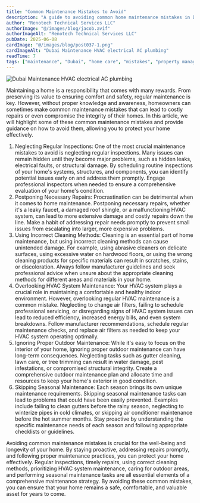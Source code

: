 ```yaml
---
title: "Common Maintenance Mistakes to Avoid"
description: "A guide to avoiding common home maintenance mistakes in Dubai, with tips for inspections, repairs, cleaning, and seasonal care."
author: "Renotech Technical Services LLC"
authorImage: "@/images/blog/jacob.avif"
authorImageAlt: "Renotech Technical Services LLC"
pubDate: 2025-06-08
cardImage: "@/images/blog/post037-1.png"
cardImageAlt: "Dubai Maintenance HVAC electrical AC plumbing"
readTime: 7
tags: ["maintenance", "Dubai", "home care", "mistakes", "property management"]
---
```


![Dubai Maintenance HVAC electrical AC plumbing](@/images/blog/post037-1.png "Dubai Maintenance HVAC electrical AC plumbing")

Maintaining a home is a responsibility that comes with many rewards. From preserving its value to ensuring comfort and safety, regular maintenance is key. However, without proper knowledge and awareness, homeowners can sometimes make common maintenance mistakes that can lead to costly repairs or even compromise the integrity of their homes. In this article, we will highlight some of these common maintenance mistakes and provide guidance on how to avoid them, allowing you to protect your home effectively.

1.  Neglecting Regular Inspections: One of the most crucial maintenance mistakes to avoid is neglecting regular inspections. Many issues can remain hidden until they become major problems, such as hidden leaks, electrical faults, or structural damage. By scheduling routine inspections of your home's systems, structures, and components, you can identify potential issues early on and address them promptly. Engage professional inspectors when needed to ensure a comprehensive evaluation of your home's condition.
2.  Postponing Necessary Repairs: Procrastination can be detrimental when it comes to home maintenance. Postponing necessary repairs, whether it's a leaky faucet, a damaged roof shingle, or a malfunctioning HVAC system, can lead to more extensive damage and costly repairs down the line. Make a habit of addressing repair needs promptly to prevent small issues from escalating into larger, more expensive problems.
3.  Using Incorrect Cleaning Methods: Cleaning is an essential part of home maintenance, but using incorrect cleaning methods can cause unintended damage. For example, using abrasive cleaners on delicate surfaces, using excessive water on hardwood floors, or using the wrong cleaning products for specific materials can result in scratches, stains, or discoloration. Always follow manufacturer guidelines and seek professional advice when unsure about the appropriate cleaning methods for different areas and materials in your home.
4.  Overlooking HVAC System Maintenance: Your HVAC system plays a crucial role in maintaining a comfortable and healthy indoor environment. However, overlooking regular HVAC maintenance is a common mistake. Neglecting to change air filters, failing to schedule professional servicing, or disregarding signs of HVAC system issues can lead to reduced efficiency, increased energy bills, and even system breakdowns. Follow manufacturer recommendations, schedule regular maintenance checks, and replace air filters as needed to keep your HVAC system operating optimally.
5.  Ignoring Proper Outdoor Maintenance: While it's easy to focus on the interior of your home, ignoring proper outdoor maintenance can have long-term consequences. Neglecting tasks such as gutter cleaning, lawn care, or tree trimming can result in water damage, pest infestations, or compromised structural integrity. Create a comprehensive outdoor maintenance plan and allocate time and resources to keep your home's exterior in good condition.
6.  Skipping Seasonal Maintenance: Each season brings its own unique maintenance requirements. Skipping seasonal maintenance tasks can lead to problems that could have been easily prevented. Examples include failing to clean gutters before the rainy season, neglecting to winterize pipes in cold climates, or skipping air conditioner maintenance before the hot summer months. Stay proactive by understanding the specific maintenance needs of each season and following appropriate checklists or guidelines.

Avoiding common maintenance mistakes is crucial for the well-being and longevity of your home. By staying proactive, addressing repairs promptly, and following proper maintenance practices, you can protect your home effectively. Regular inspections, timely repairs, using correct cleaning methods, prioritizing HVAC system maintenance, caring for outdoor areas, and performing seasonal maintenance tasks are all essential elements of a comprehensive maintenance strategy. By avoiding these common mistakes, you can ensure that your home remains a safe, comfortable, and valuable asset for years to come.
